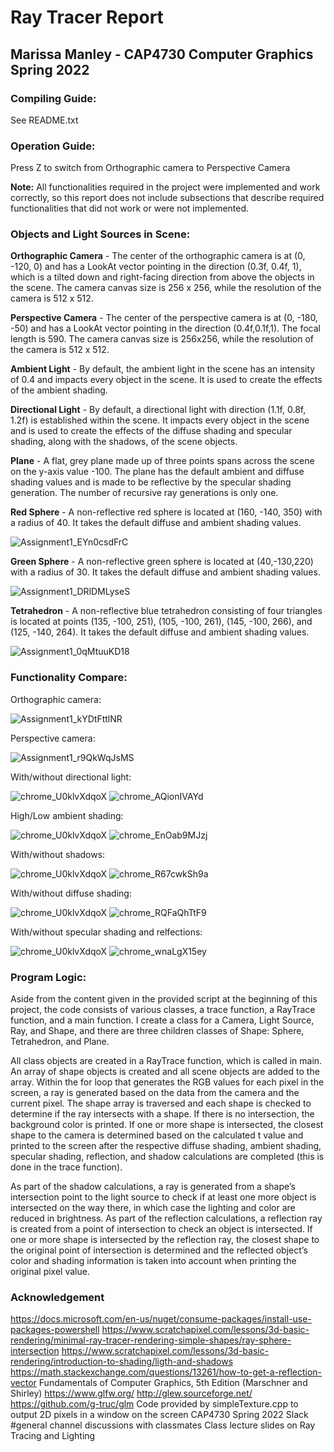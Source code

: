 # Ray Tracer Report
## Marissa Manley - CAP4730 Computer Graphics Spring 2022

### Compiling Guide:
See README.txt

### Operation Guide:
Press Z to switch from Orthographic camera to Perspective Camera


**Note:** All functionalities required in the project were implemented and work correctly, so this report does not include subsections that describe required functionalities that did not work or were not implemented.


### Objects and Light Sources in Scene:
**Orthographic Camera** - The center of the orthographic camera is at (0, -120, 0) and has a LookAt vector pointing in the direction (0.3f, 0.4f, 1), which is a tilted down and right-facing direction from above the objects in the scene. The camera canvas size is 256 x 256, while the resolution of the camera is 512 x 512. 

**Perspective Camera** - The center of the perspective camera is at (0, -180, -50) and has a LookAt vector pointing in the direction (0.4f,0.1f,1). The focal length is 590. The camera canvas size is 256x256, while the resolution of the camera is 512 x 512. 

**Ambient Light** - By default, the ambient light in the scene has an intensity of 0.4 and impacts every object in the scene. It is used to create the effects of the ambient shading.

**Directional Light** - By default, a directional light with direction (1.1f, 0.8f, 1.2f) is established within the scene. It impacts every object in the scene and is used to create the effects of the diffuse shading and specular shading, along with the shadows, of the scene objects. 

**Plane** - A flat, grey plane made up of three points spans across the scene on the y-axis value -100. The plane has the default ambient and diffuse shading values and is made to be reflective by the specular shading generation. The number of recursive ray generations is only one.

**Red Sphere** - A non-reflective red sphere is located at (160, -140, 350) with a radius of 40. It takes the default diffuse and ambient shading values.

![Assignment1_EYn0csdFrC](https://user-images.githubusercontent.com/58527286/187338641-61738d21-8c27-4ae4-8511-748f91ad28b0.png)

**Green Sphere** - A non-reflective green sphere is located at (40,-130,220) with a radius of 30. It takes the default diffuse and ambient shading values.

![Assignment1_DRlDMLyseS](https://user-images.githubusercontent.com/58527286/187338938-c762daf2-734d-4f0d-ae92-8ff6eccaecf1.png)

**Tetrahedron** - A non-reflective blue tetrahedron consisting of four triangles is located at points (135, -100, 251), (105, -100, 261), (145, -100, 266), and (125, -140, 264). It takes the default diffuse and ambient shading values.

![Assignment1_0qMtuuKD18](https://user-images.githubusercontent.com/58527286/187339139-09157014-05b4-454d-9d9c-2b73a152736e.png)


### Functionality Compare:
	
Orthographic camera:

![Assignment1_kYDtFttlNR](https://user-images.githubusercontent.com/58527286/187339766-756d16a7-ab7a-4ff9-a199-4cccfbf6d388.png)

Perspective camera:


![Assignment1_r9QkWqJsMS](https://user-images.githubusercontent.com/58527286/187339978-edab103e-b805-4410-a186-21fe84418bdd.png)


With/without directional light:

![chrome_U0klvXdqoX](https://user-images.githubusercontent.com/58527286/187341257-aaed5af2-5136-4faa-995d-e6a47d2473f8.png)
![chrome_AQionIVAYd](https://user-images.githubusercontent.com/58527286/187340288-43fba667-c97f-4e19-a5ec-8673461a2375.png)

High/Low ambient shading:

![chrome_U0klvXdqoX](https://user-images.githubusercontent.com/58527286/187341283-737eff6f-4811-4744-9018-a4887b4c8068.png)
![chrome_EnOab9MJzj](https://user-images.githubusercontent.com/58527286/187340946-886fe7f5-052d-41ba-ae5b-eba1568656f0.png)

With/without shadows:

![chrome_U0klvXdqoX](https://user-images.githubusercontent.com/58527286/187341515-39a37b58-a666-48ae-8941-eb890aa2b689.png)
![chrome_R67cwkSh9a](https://user-images.githubusercontent.com/58527286/187341523-e443d5af-a86d-42c4-98f6-52589bd39747.png)


With/without diffuse shading:

![chrome_U0klvXdqoX](https://user-images.githubusercontent.com/58527286/187341847-e456a41b-8ec7-4241-b840-991b25c2206f.png)
![chrome_RQFaQhTtF9](https://user-images.githubusercontent.com/58527286/187341855-bf1ae7ba-830f-49a2-9a20-4f1c33435c94.png)

With/without specular shading and relfections:

![chrome_U0klvXdqoX](https://user-images.githubusercontent.com/58527286/187342110-1fb59b6f-625b-4221-aba4-40cc3dbb63ca.png)
![chrome_wnaLgX15ey](https://user-images.githubusercontent.com/58527286/187342120-f06de8fa-bd79-401b-81a1-b6220e0870af.png)


### Program Logic: 
Aside from the content given in the provided script at the beginning of this project, the code consists of various classes, a trace function, a RayTrace function, and a main function. I create a class for a Camera, Light Source, Ray, and Shape, and there are three children classes of Shape: Sphere, Tetrahedron, and Plane.  

All class objects are created in a RayTrace function, which is called in main. An array of shape objects is created and all scene objects are added to the array. Within the for loop that generates the RGB values for each pixel in the screen, a ray is generated based on the data from the camera and the current pixel. The shape array is traversed and each shape is checked to determine if the ray intersects with a shape. If there is no intersection, the background color is printed. If one or more shape is intersected, the closest shape to the camera is determined based on the calculated t value and printed to the screen after the respective diffuse shading, ambient shading, specular shading, reflection, and shadow calculations are completed (this is done in the trace function). 

As part of the shadow calculations, a ray is generated from a shape’s intersection point to the light source to check if at least one more object is intersected on the way there, in which case the lighting and color are reduced in brightness. As part of the reflection calculations, a reflection ray is created from a point of intersection to check an object is intersected. If one or more shape is intersected by the reflection ray, the closest shape to the original point of intersection is determined and the reflected object’s color and shading information is taken into account when printing the original pixel value. 

 


### Acknowledgement 
https://docs.microsoft.com/en-us/nuget/consume-packages/install-use-packages-powershell 
https://www.scratchapixel.com/lessons/3d-basic-rendering/minimal-ray-tracer-rendering-simple-shapes/ray-sphere-intersection
https://www.scratchapixel.com/lessons/3d-basic-rendering/introduction-to-shading/ligth-and-shadows
https://math.stackexchange.com/questions/13261/how-to-get-a-reflection-vector
Fundamentals of Computer Graphics, 5th Edition (Marschner and Shirley)
https://www.glfw.org/
http://glew.sourceforge.net/
https://github.com/g-truc/glm 
Code provided by simpleTexture.cpp to output 2D pixels in a window on the screen
CAP4730 Spring 2022 Slack #general channel discussions with classmates
Class lecture slides on Ray Tracing and Lighting
